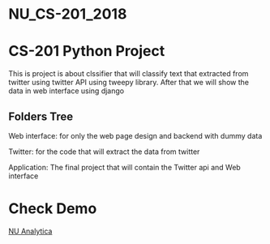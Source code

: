 ﻿# NU_CS-201_2018
<h1>CS-201 Python Project</h1>
<p>This is project is about clssifier that will classify text that extracted from twitter 
    using twitter API using tweepy library. After that we will show the data in web interface using django
</p>

<h2>Folders Tree</h2>
<p>Web interface: for only the web page design and backend with dummy data</p>

<p>Twitter: for the code that will extract the data from twitter</p>

<p>Application: The final project that will contain the Twitter api and Web interface</p>

<h1>Check Demo</h1><a href="https://nuanalytica.herokuapp.com">NU Analytica</a>
